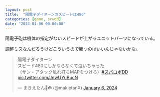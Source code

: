 ```yaml
---
layout: post
title:  "陽電子ダイターンのスピードは480"
categories: [game, srwdd]
date: "2024-01-06 00:00:00"
---
```


陽電子砲は機体の指定がないスピードが上がるユニットパーツになっている。

調整ミスなんだろうけどこういうので勝つのはいいんじゃないかな。

<blockquote class="twitter-tweet tw-align-center"><p lang="ja" dir="ltr">陽電子ダイターン<br>スピード480にしかならなくて泣いちゃった<br>（サン・アタック乱れ打ちMAPをつけろ）<a href="https://twitter.com/hashtag/%E3%82%B9%E3%83%91%E3%83%AD%E3%83%9CDD?src=hash&amp;ref_src=twsrc%5Etfw">#スパロボDD</a> <a href="https://t.co/JnwUYuBucN">pic.twitter.com/JnwUYuBucN</a></p>&mdash; まきえたん🥦☘️ (@makietanX) <a href="https://twitter.com/makietanX/status/1743478584784920761?ref_src=twsrc%5Etfw">January 6, 2024</a></blockquote> <script async src="https://platform.twitter.com/widgets.js" charset="utf-8"></script>

